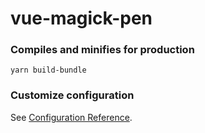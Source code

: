 # vue-magick-pen

### Compiles and minifies for production
```
yarn build-bundle
```

### Customize configuration
See [Configuration Reference](https://cli.vuejs.org/config/).
